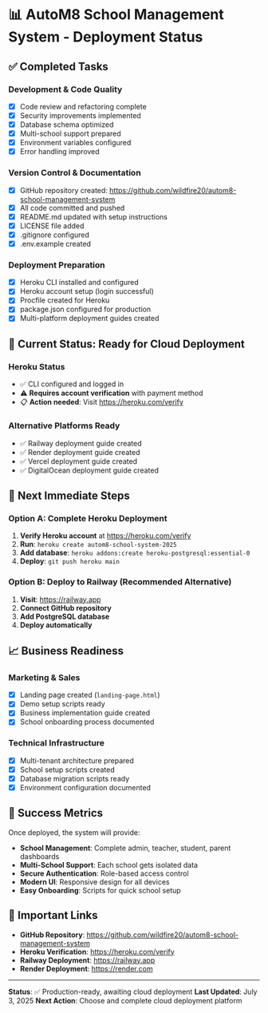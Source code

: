 # 📊 AutoM8 School Management System - Deployment Status

## ✅ Completed Tasks

### Development & Code Quality
- [x] Code review and refactoring complete
- [x] Security improvements implemented
- [x] Database schema optimized
- [x] Multi-school support prepared
- [x] Environment variables configured
- [x] Error handling improved

### Version Control & Documentation
- [x] GitHub repository created: https://github.com/wildfire20/autom8-school-management-system
- [x] All code committed and pushed
- [x] README.md updated with setup instructions
- [x] LICENSE file added
- [x] .gitignore configured
- [x] .env.example created

### Deployment Preparation
- [x] Heroku CLI installed and configured
- [x] Heroku account setup (login successful)
- [x] Procfile created for Heroku
- [x] package.json configured for production
- [x] Multi-platform deployment guides created

## 🚧 Current Status: Ready for Cloud Deployment

### Heroku Status
- ✅ CLI configured and logged in
- ⚠️ **Requires account verification** with payment method
- 📋 **Action needed**: Visit https://heroku.com/verify

### Alternative Platforms Ready
- ✅ Railway deployment guide created
- ✅ Render deployment guide created
- ✅ Vercel deployment guide created
- ✅ DigitalOcean deployment guide created

## 🎯 Next Immediate Steps

### Option A: Complete Heroku Deployment
1. **Verify Heroku account** at https://heroku.com/verify
2. **Run**: `heroku create autom8-school-system-2025`
3. **Add database**: `heroku addons:create heroku-postgresql:essential-0`
4. **Deploy**: `git push heroku main`

### Option B: Deploy to Railway (Recommended Alternative)
1. **Visit**: https://railway.app
2. **Connect GitHub repository**
3. **Add PostgreSQL database**
4. **Deploy automatically**

## 📈 Business Readiness

### Marketing & Sales
- [x] Landing page created (`landing-page.html`)
- [x] Demo setup scripts ready
- [x] Business implementation guide created
- [x] School onboarding process documented

### Technical Infrastructure
- [x] Multi-tenant architecture prepared
- [x] School setup scripts created
- [x] Database migration scripts ready
- [x] Environment configuration documented

## 🌟 Success Metrics

Once deployed, the system will provide:
- **School Management**: Complete admin, teacher, student, parent dashboards
- **Multi-School Support**: Each school gets isolated data
- **Secure Authentication**: Role-based access control
- **Modern UI**: Responsive design for all devices
- **Easy Onboarding**: Scripts for quick school setup

## 🔗 Important Links

- **GitHub Repository**: https://github.com/wildfire20/autom8-school-management-system
- **Heroku Verification**: https://heroku.com/verify
- **Railway Deployment**: https://railway.app
- **Render Deployment**: https://render.com

---

**Status**: ✅ Production-ready, awaiting cloud deployment
**Last Updated**: July 3, 2025
**Next Action**: Choose and complete cloud deployment platform
